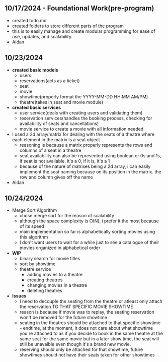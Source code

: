 ## 10/17/2024 - Foundational Work(pre-program)
- created todo.md
- created folders to store different parts of the program
- this is to easily manage and create modular programming for ease of use, updates, and scalability.
- Aidan

## 10/23/2024
- **created basic models**
    - users
    - reservations(acts as a ticket)
    - seat
    - movie
    - showtime(properly format the YYYY-MM-DD HH:MM AM/PM)
    - theatre(takes in seat and movie module)
- **created basic services**
    - user service(deals with creating users and validating them)
    - reservation services(handles the booking process, checking for availability of seats and cancellations)
    - movie service to create a movie with all information needed
- I used a 2d array/matrix for dealing with the seats of a theatre where each element in the matrix is a seat object
    - reasoning is because a matrix properly represents the rows and columns of a seat in a theatre
    - seat availability can also be represented using boolean or 0s and 1s, if seat is not available, it's a 0, if it is, it's a 1
    - because of the nature of matrixes being a 2d array, i can easily implement the seat naming because on its position in the matrix. the row and column gives off the name
- Aidan

## 10/24/2024
- Merge Sort Algorithm
    - chose merge sort for the reason of scalability
    - although the space complexity is O(N), i prefer it the most because of its speed
    - main implementation so far is alphabetically sorting movies using this algorithm
    - I don't want users to wait for a while just to see a catalogue of their movies organized in alphabetical order
- **WIP**
    - binary search for movie titles
    - sort by showtime
    - theatre service
        - adding movies to a theatre
        - creating theatres
        - changing movies in a theatre
        - deleting theatres
- **Issues**
    - I need to decouple the seating from the theatre or atleast only attach the reservation TO THAT SPECIFIC MOVIE SHOWTIME
    - reason is because if movie was to replay, the seating reservation won't be removed for the future showtime
    - seating in the theatres should be attached to that specific showtime - endtime, at the moment, it does not care about what showtime you're attached to as if you decide to book in the same theatre at the same seat for the same movie but in a later show time, the seat will still be unavaible even though it's a brand new movie.
    - reserving should only be attached for that showtime, future showtimes should not have their seats taken for other showtimes
